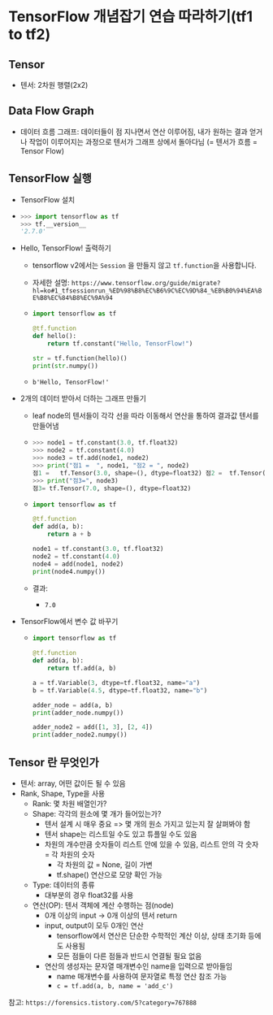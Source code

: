 # TensorFlow 개념잡기 연습 따라하기(tf1 to tf2)

## Tensor

- 텐서: 2차원 행렬(2x2)

## Data Flow Graph

- 데이터 흐름 그래프: 데이터들이 점 지나면서 연산 이루어짐, 내가 원하는 결과 얻거나 작업이 이루어지는 과정으로 텐서가 그래프 상에서 돌아다님 (= 텐서가 흐름 =  Tensor Flow)

## TensorFlow 실행

- TensorFlow 설치

- ```python
  >>> import tensorflow as tf
  >>> tf.__version__
  '2.7.0'
  ```

- Hello, TensorFlow! 출력하기

  - tensorflow v2에서는 `Session` 을 만들지 않고 `tf.function`을 사용합니다.

  - 자세한 설명: `https://www.tensorflow.org/guide/migrate?hl=ko#1_tfsessionrun_%ED%98%B8%EC%B6%9C%EC%9D%84_%EB%B0%94%EA%BE%B8%EC%84%B8%EC%9A%94`

  - ```python
    import tensorflow as tf
    
    @tf.function
    def hello():
        return tf.constant("Hello, TensorFlow!")
    
    str = tf.function(hello)()
    print(str.numpy())
    ```

  - ```cmd
    b'Hello, TensorFlow!'
    ```

- 2개의 데이터 받아서 더하는 그래프 만들기

  - leaf node의 텐서들이 각각 선을 따라 이동해서 연산을 통하여 결과값 텐서를 만들어냄

  - ```python
    >>> node1 = tf.constant(3.0, tf.float32)
    >>> node2 = tf.constant(4.0)
    >>> node3 = tf.add(node1, node2)
    >>> print("점1 =  ", node1, "점2 = ", node2)
    점1 =   tf.Tensor(3.0, shape=(), dtype=float32) 점2 =  tf.Tensor(4.0, shape=(), dtype=float32)
    >>> print("점3=", node3)
    점3= tf.Tensor(7.0, shape=(), dtype=float32)
    ```

  - ```python
    import tensorflow as tf
    
    @tf.function
    def add(a, b):
        return a + b
    
    node1 = tf.constant(3.0, tf.float32)
    node2 = tf.constant(4.0)
    node4 = add(node1, node2)
    print(node4.numpy())
    ```

  - 결과:

    - ```cmd
      7.0
      ```

- TensorFlow에서 변수 값 바꾸기

  - ```python
    import tensorflow as tf
    
    @tf.function
    def add(a, b):
        return tf.add(a, b)
    
    a = tf.Variable(3, dtype=tf.float32, name="a")
    b = tf.Variable(4.5, dtype=tf.float32, name="b")
    
    adder_node = add(a, b)
    print(adder_node.numpy())
    
    adder_node2 = add([1, 3], [2, 4])
    print(adder_node2.numpy())
    ```

## Tensor 란 무엇인가

- 텐서: array, 어떤 값이든 될 수 있음
- Rank, Shape, Type을 사용
  - Rank: 몇 차원 배열인가?
  - Shape: 각각의 원소에 몇 개가 들어있는가?
    - 텐서 설계 시 매우 중요 => 몇 개의 원소 가지고 있는지 잘 살펴봐야 함
    - 텐서 shape는 리스트일 수도 있고 튜플일 수도 있음
    - 차원의 개수만큼 숫자들이 리스트 안에 있을 수 있음, 리스트 안의 각 숫자 = 각 차원의 숫자
      - 각 차원의 값 = None, 길이 가변
      - tf.shape() 연산으로 모양 확인 가능
  - Type: 데이터의 종류
    - 대부분의 경우 float32를 사용
  - 연산(OP): 텐서 객체에 계산 수행하는 점(node)
    - 0개 이상의 input -> 0개 이상의 텐서 return
    - input, output이 모두 0개인 연산
      - tensorflow에서 연산은 단순한 수학적인 계산 이상, 상태 초기화 등에도 사용됨
      - 모든 점들이 다른 점들과 반드시 연결될 필요 없음
    - 연산의 생성자는 문자열 매개변수인 name을 입력으로 받아들임
      - name 매개변수를 사용하여 문자열로 특정 연산 참조 가능
      - `c = tf.add(a, b, name = 'add_c')`

참고: `https://forensics.tistory.com/5?category=767888`


